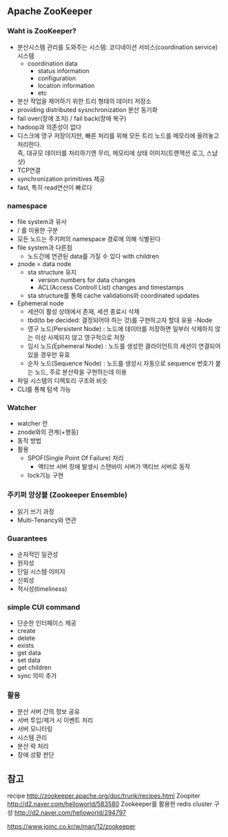## Apache ZooKeeper

### Waht is ZooKeeper?
- 분산시스템 관리를 도와주는 시스템: 코디네이션 서비스(coordination service) 시스템
	- coordination data
		- status information
		- configuration
		- location information
		- etc
- 분산 작업을 제어하기 위한 트리 형태의 데이터 저장소
- providing distributed sysnchronization 분산 동기화
- fail over(장애 조치) / fail back(장애 복구)
- hadoop과 의존성이 없다
- 디스크에 영구 저장이지만, 빠른 처리를 위해 모든 트리 노드를 메모리에 올려놓고 처리한다. <br>
  즉, 대규모 데이터를 처리하기엔 무리, 메모리에 상태 이미지(트랜잭션 로그, 스냡샷)
- TCP연결
- synchronization primitives 제공
- fast, 특히 read연산이 빠르다


### namespace
- file system과 유사
- / 를 이용한 구분
- 모든 노드는 주키퍼의 namespace 경로에 의해 식별된다
- file system과 다른점
	- 노드간에 연관된 data를 가질 수 있다 with children
- znode = data node
	- sta structure 유지 
		- version numbers for data changes
		- ACL(Access Controll List) changes and timestamps
	- sta structure를 통해 cache validations와 coordinated updates 
- Ephemeral node
	- 세션이 활성 상태에서 존재, 세션 종료시 삭제 
	- tbd(to be decided: 결정되어야 하는 것)를 구현하고자 할대 유용 
-Node
	- 영구 노드(Persistent Node) : 노드에 데이터를 저장하면 일부러 삭제하지 않는 이상 사제되지 않고 영구적으로 저장 
	- 임시 노드(Ephemeral Node) : 노드를 생성한 클라이언트의 세션이 연결되어 있을 경우만 유효
	- 순차 노드(Sequence Node) : 노드를 생성시 자동으로 sequence 번호가 붙는 노드, 주로 분산락을 구현하는데 이용
- 파일 시스템의 디렉토리 구조와 비슷
- CLI를 통해 탐색 가능	

### Watcher
- watcher 란
- znode와의 관계(+행동)
- 동작 방법
- 활용
	- SPOF(Single Point Of Failure) 처리
		- 액티브 서버 장애 발생시 스탠바이 서버가 액티브 서버로 동작  
	- lock기능 구현

### 주키퍼 앙상블 (Zookeeper Ensemble)
- 읽기 쓰기 과정
- Multi-Tenancy와 연관

### Guarantees
- 순자적인 일관성
- 원자성
- 단일 시스템 이미지
- 신뢰성
- 적시성(timeliness)

### simple CUI command
- 단순한 인터페이스 제공
- create
- delete
- exists
- get data
- set data
- get children
- sync
의미 추가

### 활용
- 분산 서버 간의 정보 공유
- 서버 투입/제거 시 이벤트 처리
- 서버 모니터링
- 시스템 관리
- 분산 락 처리
- 장애 상황 판단 


## 참고
recipe <http://zookeeper.apache.org/doc/trunk/recipes.html>
Zoopiter <http://d2.naver.com/helloworld/583580>
Zookeeper를 활용한 redis cluster 구성 <http://d2.naver.com/helloworld/294797>

<https://www.joinc.co.kr/w/man/12/zookeeper>




